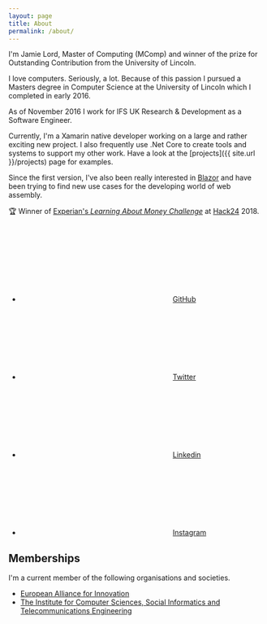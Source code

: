 ```yaml
---
layout: page
title: About
permalink: /about/
---
```

I'm Jamie Lord, Master of Computing (MComp) and winner of the prize for Outstanding Contribution from the University of Lincoln.

I love computers. Seriously, a lot. Because of this passion I pursued a Masters degree in Computer Science at the University of Lincoln which I completed in early 2016.

As of November 2016 I work for IFS UK Research & Development as a Software Engineer.

Currently, I'm a Xamarin native developer working on a large and rather exciting new project. I also frequently use .Net Core to create tools and systems to support my other work. Have a look at the [projects]({{ site.url }}/projects) page for examples.

Since the first version, I've also been really interested in [Blazor](https://blazor.net/) and have been trying to find new use cases for the developing world of web assembly.

🏆 Winner of [Experian's _Learning About Money Challenge_](https://www.hack24.co.uk/blog/the-experian-learning-about-money-challenge) at [Hack24](https://www.hack24.co.uk/) 2018.

* [<svg class="svg-icon"><use xlink:href="{{ site.url }}/assets/minima-social-icons.svg#github"></use></svg>GitHub](https://github.com/jamie-lord)
* [<svg class="svg-icon"><use xlink:href="{{ site.url }}/assets/minima-social-icons.svg#twitter"></use></svg>Twitter](https://twitter.com/jme_lord)
* [<svg class="svg-icon"><use xlink:href="{{ site.url }}/assets/minima-social-icons.svg#linkedin"></use></svg>Linkedin](https://www.linkedin.com/in/jamie-lord/)
* [<svg class="svg-icon"><use xlink:href="{{ site.url }}/assets/minima-social-icons.svg#instagram"></use></svg>Instagram](https://www.instagram.com/jlordlord/)

## Memberships

I'm a current member of the following organisations and societies.

- [European Alliance for Innovation](http://eai.eu/)
- [The Institute for Computer Sciences, Social Informatics and Telecommunications Engineering](http://icst.org/)